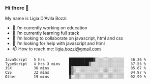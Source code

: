 ### Hi there 👋

My name is Lígia D'Ávila Bozzi

- 🔭 I’m currently working on education
- 🌱 I’m currently learning full stack
- 👯 I’m looking to collaborate on javascript, html and css
- 🤔 I’m looking for help with javascript and html
- 📫 How to reach me: ligia.bozzi@gmail.com

<!--START_SECTION:waka-->
```text
JavaScript   5 hrs           ███████████▓░░░░░░░░░░░░░   46.36 % 
TypeScript   4 hrs 3 mins    █████████▒░░░░░░░░░░░░░░░   37.55 % 
JSX          36 mins         █▒░░░░░░░░░░░░░░░░░░░░░░░   05.67 % 
CSS          32 mins         █▒░░░░░░░░░░░░░░░░░░░░░░░   04.97 % 
Other        19 mins         ▓░░░░░░░░░░░░░░░░░░░░░░░░   02.99 % 
```
<!--END_SECTION:waka-->

<!--
**ligiadavilabozzi/ligiadavilabozzi** is a ✨ _special_ ✨ repository because its `README.md` (this file) appears on your GitHub profile.
-->



